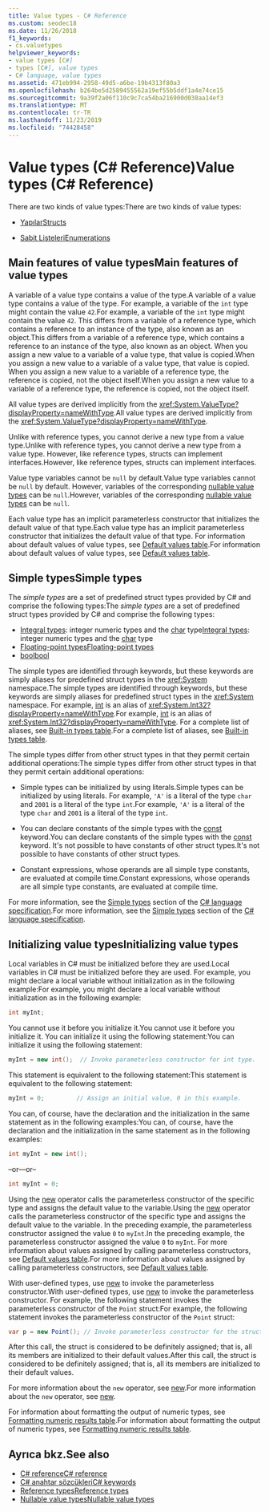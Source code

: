 ```yaml
---
title: Value types - C# Reference
ms.custom: seodec18
ms.date: 11/26/2018
f1_keywords:
- cs.valuetypes
helpviewer_keywords:
- value types [C#]
- types [C#], value types
- C# language, value types
ms.assetid: 471eb994-2958-49d5-a6be-19b4313f80a3
ms.openlocfilehash: b264be5d2589455562a19ef55b5ddf1a4e74ce15
ms.sourcegitcommit: 9a39f2a06f110c9c7ca54ba216900d038aa14ef3
ms.translationtype: MT
ms.contentlocale: tr-TR
ms.lasthandoff: 11/23/2019
ms.locfileid: "74428458"
---
```

# <a name="value-types-c-reference"></a><span data-ttu-id="8d5fe-102">Value types (C# Reference)</span><span class="sxs-lookup"><span data-stu-id="8d5fe-102">Value types (C# Reference)</span></span>

<span data-ttu-id="8d5fe-103">There are two kinds of value types:</span><span class="sxs-lookup"><span data-stu-id="8d5fe-103">There are two kinds of value types:</span></span>

- [<span data-ttu-id="8d5fe-104">Yapılar</span><span class="sxs-lookup"><span data-stu-id="8d5fe-104">Structs</span></span>](struct.md)

- [<span data-ttu-id="8d5fe-105">Sabit Listeleri</span><span class="sxs-lookup"><span data-stu-id="8d5fe-105">Enumerations</span></span>](enum.md)

## <a name="main-features-of-value-types"></a><span data-ttu-id="8d5fe-106">Main features of value types</span><span class="sxs-lookup"><span data-stu-id="8d5fe-106">Main features of value types</span></span>

<span data-ttu-id="8d5fe-107">A variable of a value type contains a value of the type.</span><span class="sxs-lookup"><span data-stu-id="8d5fe-107">A variable of a value type contains a value of the type.</span></span> <span data-ttu-id="8d5fe-108">For example, a variable of the `int` type might contain the value `42`.</span><span class="sxs-lookup"><span data-stu-id="8d5fe-108">For example, a variable of the `int` type might contain the value `42`.</span></span> <span data-ttu-id="8d5fe-109">This differs from a variable of a reference type, which contains a reference to an instance of the type, also known as an object.</span><span class="sxs-lookup"><span data-stu-id="8d5fe-109">This differs from a variable of a reference type, which contains a reference to an instance of the type, also known as an object.</span></span> <span data-ttu-id="8d5fe-110">When you assign a new value to a variable of a value type, that value is copied.</span><span class="sxs-lookup"><span data-stu-id="8d5fe-110">When you assign a new value to a variable of a value type, that value is copied.</span></span> <span data-ttu-id="8d5fe-111">When you assign a new value to a variable of a reference type, the reference is copied, not the object itself.</span><span class="sxs-lookup"><span data-stu-id="8d5fe-111">When you assign a new value to a variable of a reference type, the reference is copied, not the object itself.</span></span>

<span data-ttu-id="8d5fe-112">All value types are derived implicitly from the <xref:System.ValueType?displayProperty=nameWithType>.</span><span class="sxs-lookup"><span data-stu-id="8d5fe-112">All value types are derived implicitly from the <xref:System.ValueType?displayProperty=nameWithType>.</span></span>

<span data-ttu-id="8d5fe-113">Unlike with reference types, you cannot derive a new type from a value type.</span><span class="sxs-lookup"><span data-stu-id="8d5fe-113">Unlike with reference types, you cannot derive a new type from a value type.</span></span> <span data-ttu-id="8d5fe-114">However, like reference types, structs can implement interfaces.</span><span class="sxs-lookup"><span data-stu-id="8d5fe-114">However, like reference types, structs can implement interfaces.</span></span>

<span data-ttu-id="8d5fe-115">Value type variables cannot be `null` by default.</span><span class="sxs-lookup"><span data-stu-id="8d5fe-115">Value type variables cannot be `null` by default.</span></span> <span data-ttu-id="8d5fe-116">However, variables of the corresponding [nullable value types](../builtin-types/nullable-value-types.md) can be `null`.</span><span class="sxs-lookup"><span data-stu-id="8d5fe-116">However, variables of the corresponding [nullable value types](../builtin-types/nullable-value-types.md) can be `null`.</span></span>

<span data-ttu-id="8d5fe-117">Each value type has an implicit parameterless constructor that initializes the default value of that type.</span><span class="sxs-lookup"><span data-stu-id="8d5fe-117">Each value type has an implicit parameterless constructor that initializes the default value of that type.</span></span> <span data-ttu-id="8d5fe-118">For information about default values of value types, see [Default values table](default-values-table.md).</span><span class="sxs-lookup"><span data-stu-id="8d5fe-118">For information about default values of value types, see [Default values table](default-values-table.md).</span></span>

## <a name="simple-types"></a><span data-ttu-id="8d5fe-119">Simple types</span><span class="sxs-lookup"><span data-stu-id="8d5fe-119">Simple types</span></span>

<span data-ttu-id="8d5fe-120">The *simple types* are a set of predefined struct types provided by C# and comprise the following types:</span><span class="sxs-lookup"><span data-stu-id="8d5fe-120">The *simple types* are a set of predefined struct types provided by C# and comprise the following types:</span></span>

- <span data-ttu-id="8d5fe-121">[Integral types](../builtin-types/integral-numeric-types.md): integer numeric types and the [char](../builtin-types/char.md) type</span><span class="sxs-lookup"><span data-stu-id="8d5fe-121">[Integral types](../builtin-types/integral-numeric-types.md): integer numeric types and the [char](../builtin-types/char.md) type</span></span>
- [<span data-ttu-id="8d5fe-122">Floating-point types</span><span class="sxs-lookup"><span data-stu-id="8d5fe-122">Floating-point types</span></span>](../builtin-types/floating-point-numeric-types.md)
- [<span data-ttu-id="8d5fe-123">bool</span><span class="sxs-lookup"><span data-stu-id="8d5fe-123">bool</span></span>](bool.md)

<span data-ttu-id="8d5fe-124">The simple types are identified through keywords, but these keywords are simply aliases for predefined struct types in the <xref:System> namespace.</span><span class="sxs-lookup"><span data-stu-id="8d5fe-124">The simple types are identified through keywords, but these keywords are simply aliases for predefined struct types in the <xref:System> namespace.</span></span> <span data-ttu-id="8d5fe-125">For example, [int](../builtin-types/integral-numeric-types.md) is an alias of <xref:System.Int32?displayProperty=nameWithType>.</span><span class="sxs-lookup"><span data-stu-id="8d5fe-125">For example, [int](../builtin-types/integral-numeric-types.md) is an alias of <xref:System.Int32?displayProperty=nameWithType>.</span></span> <span data-ttu-id="8d5fe-126">For a complete list of aliases, see [Built-in types table](built-in-types-table.md).</span><span class="sxs-lookup"><span data-stu-id="8d5fe-126">For a complete list of aliases, see [Built-in types table](built-in-types-table.md).</span></span>

<span data-ttu-id="8d5fe-127">The simple types differ from other struct types in that they permit certain additional operations:</span><span class="sxs-lookup"><span data-stu-id="8d5fe-127">The simple types differ from other struct types in that they permit certain additional operations:</span></span>

- <span data-ttu-id="8d5fe-128">Simple types can be initialized by using literals.</span><span class="sxs-lookup"><span data-stu-id="8d5fe-128">Simple types can be initialized by using literals.</span></span> <span data-ttu-id="8d5fe-129">For example, `'A'` is a literal of the type `char` and `2001` is a literal of the type `int`.</span><span class="sxs-lookup"><span data-stu-id="8d5fe-129">For example, `'A'` is a literal of the type `char` and `2001` is a literal of the type `int`.</span></span>

- <span data-ttu-id="8d5fe-130">You can declare constants of the simple types with the [const](const.md) keyword.</span><span class="sxs-lookup"><span data-stu-id="8d5fe-130">You can declare constants of the simple types with the [const](const.md) keyword.</span></span> <span data-ttu-id="8d5fe-131">It's not possible to have constants of other struct types.</span><span class="sxs-lookup"><span data-stu-id="8d5fe-131">It's not possible to have constants of other struct types.</span></span>

- <span data-ttu-id="8d5fe-132">Constant expressions, whose operands are all simple type constants, are evaluated at compile time.</span><span class="sxs-lookup"><span data-stu-id="8d5fe-132">Constant expressions, whose operands are all simple type constants, are evaluated at compile time.</span></span>

<span data-ttu-id="8d5fe-133">For more information, see the [Simple types](~/_csharplang/spec/types.md#simple-types) section of the [C# language specification](/dotnet/csharp/language-reference/language-specification/introduction).</span><span class="sxs-lookup"><span data-stu-id="8d5fe-133">For more information, see the [Simple types](~/_csharplang/spec/types.md#simple-types) section of the [C# language specification](/dotnet/csharp/language-reference/language-specification/introduction).</span></span>

## <a name="initializing-value-types"></a><span data-ttu-id="8d5fe-134">Initializing value types</span><span class="sxs-lookup"><span data-stu-id="8d5fe-134">Initializing value types</span></span>

<span data-ttu-id="8d5fe-135">Local variables in C# must be initialized before they are used.</span><span class="sxs-lookup"><span data-stu-id="8d5fe-135">Local variables in C# must be initialized before they are used.</span></span> <span data-ttu-id="8d5fe-136">For example, you might declare a local variable without initialization as in the following example:</span><span class="sxs-lookup"><span data-stu-id="8d5fe-136">For example, you might declare a local variable without initialization as in the following example:</span></span>

```csharp
int myInt;
```

<span data-ttu-id="8d5fe-137">You cannot use it before you initialize it.</span><span class="sxs-lookup"><span data-stu-id="8d5fe-137">You cannot use it before you initialize it.</span></span> <span data-ttu-id="8d5fe-138">You can initialize it using the following statement:</span><span class="sxs-lookup"><span data-stu-id="8d5fe-138">You can initialize it using the following statement:</span></span>

```csharp
myInt = new int();  // Invoke parameterless constructor for int type.
```

<span data-ttu-id="8d5fe-139">This statement is equivalent to the following statement:</span><span class="sxs-lookup"><span data-stu-id="8d5fe-139">This statement is equivalent to the following statement:</span></span>

```csharp
myInt = 0;         // Assign an initial value, 0 in this example.
```

<span data-ttu-id="8d5fe-140">You can, of course, have the declaration and the initialization in the same statement as in the following examples:</span><span class="sxs-lookup"><span data-stu-id="8d5fe-140">You can, of course, have the declaration and the initialization in the same statement as in the following examples:</span></span>

```csharp
int myInt = new int();
```

<span data-ttu-id="8d5fe-141">–or–</span><span class="sxs-lookup"><span data-stu-id="8d5fe-141">–or–</span></span>

```csharp
int myInt = 0;
```

<span data-ttu-id="8d5fe-142">Using the [new](../operators/new-operator.md) operator calls the parameterless constructor of the specific type and assigns the default value to the variable.</span><span class="sxs-lookup"><span data-stu-id="8d5fe-142">Using the [new](../operators/new-operator.md) operator calls the parameterless constructor of the specific type and assigns the default value to the variable.</span></span> <span data-ttu-id="8d5fe-143">In the preceding example, the parameterless constructor assigned the value `0` to `myInt`.</span><span class="sxs-lookup"><span data-stu-id="8d5fe-143">In the preceding example, the parameterless constructor assigned the value `0` to `myInt`.</span></span> <span data-ttu-id="8d5fe-144">For more information about values assigned by calling parameterless constructors, see [Default values table](default-values-table.md).</span><span class="sxs-lookup"><span data-stu-id="8d5fe-144">For more information about values assigned by calling parameterless constructors, see [Default values table](default-values-table.md).</span></span>

<span data-ttu-id="8d5fe-145">With user-defined types, use [new](../operators/new-operator.md) to invoke the parameterless constructor.</span><span class="sxs-lookup"><span data-stu-id="8d5fe-145">With user-defined types, use [new](../operators/new-operator.md) to invoke the parameterless constructor.</span></span> <span data-ttu-id="8d5fe-146">For example, the following statement invokes the parameterless constructor of the `Point` struct:</span><span class="sxs-lookup"><span data-stu-id="8d5fe-146">For example, the following statement invokes the parameterless constructor of the `Point` struct:</span></span>

```csharp
var p = new Point(); // Invoke parameterless constructor for the struct.
```

<span data-ttu-id="8d5fe-147">After this call, the struct is considered to be definitely assigned; that is, all its members are initialized to their default values.</span><span class="sxs-lookup"><span data-stu-id="8d5fe-147">After this call, the struct is considered to be definitely assigned; that is, all its members are initialized to their default values.</span></span>

<span data-ttu-id="8d5fe-148">For more information about the `new` operator, see [new](../operators/new-operator.md).</span><span class="sxs-lookup"><span data-stu-id="8d5fe-148">For more information about the `new` operator, see [new](../operators/new-operator.md).</span></span>

<span data-ttu-id="8d5fe-149">For information about formatting the output of numeric types, see [Formatting numeric results table](formatting-numeric-results-table.md).</span><span class="sxs-lookup"><span data-stu-id="8d5fe-149">For information about formatting the output of numeric types, see [Formatting numeric results table](formatting-numeric-results-table.md).</span></span>

## <a name="see-also"></a><span data-ttu-id="8d5fe-150">Ayrıca bkz.</span><span class="sxs-lookup"><span data-stu-id="8d5fe-150">See also</span></span>

- [<span data-ttu-id="8d5fe-151">C# reference</span><span class="sxs-lookup"><span data-stu-id="8d5fe-151">C# reference</span></span>](../index.md)
- [<span data-ttu-id="8d5fe-152">C# anahtar sözcükleri</span><span class="sxs-lookup"><span data-stu-id="8d5fe-152">C# keywords</span></span>](index.md)
- [<span data-ttu-id="8d5fe-153">Reference types</span><span class="sxs-lookup"><span data-stu-id="8d5fe-153">Reference types</span></span>](reference-types.md)
- [<span data-ttu-id="8d5fe-154">Nullable value types</span><span class="sxs-lookup"><span data-stu-id="8d5fe-154">Nullable value types</span></span>](../builtin-types/nullable-value-types.md)
